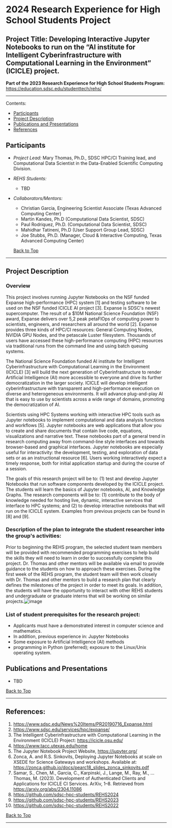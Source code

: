 # 2024 Research Experience for High School Students Project 
## Project Title: Developing Interactive Jupyter Notebooks to run on the “AI institute for Intelligent Cyberinfrastructure with Computational Learning in the Environment” (ICICLE) project.

**Part of the 2023 Research Experience for High School Students Program:**  https://education.sdsc.edu/studenttech/rehs/

<hr>

<a name="top">Contents:
* [Participants](#parts)
* [Project Description](#proj-desc)
* [Publications and Presentations](#pubs)
* [References](#refs)



## Participants  <a name="parts"></a>
* _Project Lead:_  Mary Thomas, Ph.D., SDSC HPC/CI Training lead, and Computational Data Scientist in the Data-Enabled Scientific Computing Division.
* _REHS Students:_
   * TBD
* _Collaborators/Mentors:_
   * Christian Garcia, Engineering Scientist Associate (Texas Advanced Computing Center)
   * Martin Kandes, Ph.D (Computational Data Scientist, SDSC)
   * Paul Rodriquez, Ph.D. (Computational Data Scientist, SDSC)
   * Mahidhar Tatineni, Ph.D (User Support Group Lead, SDSC)
   * Joe Stubbs, Ph.D. (Manager, Cloud & Interactive Computing, Texas Advanced Computing Center)

  [Back to Top](#top)
<hr>

## Project Description  <a name="proj-desc"></a>
### Overview
This project involves running Jupyter Notebooks on the NSF funded Expanse high-performance (HPC) system [1] and testing software to be used on the NSF funded ICICLE AI project [3]. Expanse is SDSC's newest supercomputer. The result of a $10M National Science Foundation (NSF) award, Expanse delivers over 5,2 peak petaFlOps of computing power to scientists, engineers, and researchers all around the world [2]. Expanse provides three kinds of HPC/CI resources: General Computing Nodes, NVIDIA GPU Nodes, and the petascale Luster filesystem. Thousands of users have accessed these high-performance computing (HPC) resources via traditional runs from the command line and using batch queuing systems.

The National Science Foundation funded AI institute for Intelligent Cyberinfrastructure with Computational Learning in the Environment (ICICLE) [3] will build the next generation of Cyberinfrastructure to render Artificial Intelligence (AI) more accessible to everyone and drive its further democratization in the larger society. ICICLE will develop intelligent cyberinfrastructure with transparent and high-performance execution on diverse and heterogeneous environments. It will advance plug-and-play AI that is easy to use by scientists across a wide range of domains, promoting the democratization of AI.

Scientists using HPC Systems working with interactive HPC tools such as Jupyter notebooks to implement computational and data analysis functions and workflows [5]. Jupyter notebooks are web applications that allow you to create and share documents that contain live code, equations, visualizations and narrative text. These notebooks part of a general trend in research computing away from command-line style interfaces and towards browser-based and graphical interfaces. Jupyter notebooks are especially useful for interactivity: the development, testing, and exploration of data sets or as an instructional resource [6]. Users working interactively expect a timely response, both for initial application startup and during the course of a session.

The goals of this research project will be to: (1) test and develop Jupyter Notebooks that run software components developed by the ICICLE project. The students will learn the basics of  Jupyter notebooks, AI, and Knowledge Graphs. The research components will be to: (1) contribute to the body of knowledge needed for hosting live, dynamic, interactive services that interface to HPC systems; and (2) to develop interactive notebooks that will run on the ICICLE system. Examples from previous projects can be found in [8] and [9].

### Description of the plan to integrate the student researcher into the group's activities: 
Prior to beginning the REHS program, the selected student team members will be provided with recommended programming exercises to help build the skills they will need to learn in order to successfully complete this project. Dr. Thomas and other mentors will be available via email to provide guidance to the students on how to approach these exercises. During the first week of the REHS program, the student team will then work closely with Dr. Thomas and other mentors to build a research plan that clearly defines the milestones of the project in order to meet its goals. In addition, the students will have the opportunity to interact with other REHS students and undergraduate or graduate interns that will be working on similar projects.![image](https://github.com/sdsc-hpc-students/REHS2023/assets/14170808/610c4b1f-3c4d-40f7-948a-ea6be4a42e8e)


### List of student prerequisites for the research project: 
* Applicants must have a demonstrated interest in computer science and mathematics. 
* In addition, previous experience in: Jupyter Notebooks
* Some exposure to Artificial Intelligence (AI) methods
* programming in Python (preferred); exposure to the Linux/Unix operating system.


## Publications and Presentations  <a name="pubs"></a>
* TBD


[Back to Top](#top)
<hr>

## References:   <a name="refs"></a>
1.	https://www.sdsc.edu/News%20Items/PR20190716_Expanse.html
2.	https://www.sdsc.edu/services/hpc/expanse/
3.	The  Intelligent Cyberinfrastructure with Computational Learning in the Environment (ICICLE) Project:  https://icicle.osu.edu/ 
4.	https://www.tacc.utexas.edu/home 
5.	The Jupyter Notebook Project Website, https://jupyter.org/
6.	Zonca, A. and R.S. Sinkovits, Deploying Jupyter Notebooks at scale on XSEDE for Science Gateways and workshops. Available at: https://zonca.github.io/docs/pearc18_slides_zonca_sinkovits.pdf
7.	Samar, S., Chen, M., Garcia, C., Karpinski, J., Lange, M., Ray, M., … Thomas, M. (2023). Development of Authenticated Clients and Applications for ICICLE CI Services. ArXiv, 1–8. Retrieved from https://arxiv.org/abs/2304.11086
8.	https://github.com/sdsc-hpc-students/REHS2024
9.	https://github.com/sdsc-hpc-students/REHS2023
10.	https://github.com/sdsc-hpc-students/REHS2022


[Back to Top](#top)
<hr>

